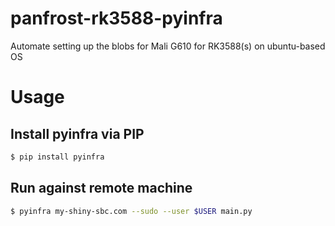 # panfrost-rk3588-pyinfra
Automate setting up the blobs for Mali G610 for RK3588(s) on ubuntu-based OS

# Usage

## Install pyinfra via PIP
```bash
$ pip install pyinfra
```

## Run against remote machine
```bash
$ pyinfra my-shiny-sbc.com --sudo --user $USER main.py
```
